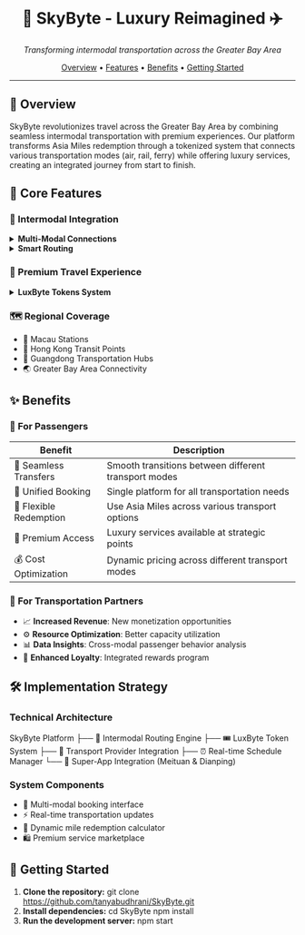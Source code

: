 <div align="center">

# 🚆 SkyByte - Luxury Reimagined ✈️

*Transforming intermodal transportation across the Greater Bay Area*

[Overview](#overview) • [Features](#core-features) • [Benefits](#benefits) • [Getting Started](#getting-started)

</div>

---

## 🌟 Overview

SkyByte revolutionizes travel across the Greater Bay Area by combining seamless intermodal transportation with premium experiences. Our platform transforms Asia Miles redemption through a tokenized system that connects various transportation modes (air, rail, ferry) while offering luxury services, creating an integrated journey from start to finish.

## 🎯 Core Features

### 🔄 Intermodal Integration
<details>
<summary><b>Multi-Modal Connections</b></summary>

- 🛫 Air-to-Rail transfers
- ⛴️ Ferry connections
- 🚇 Local transit integration
- 🛂 Cross-border transportation
</details>

<details>
<summary><b>Smart Routing</b></summary>

- ⏰ Real-time schedule coordination
- ⚡ Optimized transfer times
- 🔄 Alternative route suggestions
- 💱 Dynamic pricing across modes
</details>

### 💎 Premium Travel Experience
<details>
<summary><b>LuxByte Tokens System</b></summary>

- 🎟️ Fast-pass boarding for all transport modes
- 🛋️ Premium waiting lounges at stations
- ✨ Priority check-in across stations
- 🧳 Cross-border luggage delivery
</details>

### 🗺️ Regional Coverage
- 🎰 Macau Stations
- 🌆 Hong Kong Transit Points
- 🌉 Guangdong Transportation Hubs
- 🌏 Greater Bay Area Connectivity

## ✨ Benefits

### 👥 For Passengers
| Benefit | Description |
|---------|-------------|
| 🔄 Seamless Transfers | Smooth transitions between different transport modes |
| 📱 Unified Booking | Single platform for all transportation needs |
| 💫 Flexible Redemption | Use Asia Miles across various transport options |
| 👑 Premium Access | Luxury services available at strategic points |
| 💰 Cost Optimization | Dynamic pricing across different transport modes |

### 🤝 For Transportation Partners
- 📈 **Increased Revenue**: New monetization opportunities
- ⚙️ **Resource Optimization**: Better capacity utilization
- 📊 **Data Insights**: Cross-modal passenger behavior analysis
- 🎯 **Enhanced Loyalty**: Integrated rewards program

## 🛠️ Implementation Strategy

### Technical Architecture
SkyByte Platform
├── 🔄 Intermodal Routing Engine
├── 🎟️ LuxByte Token System
├── 🤝 Transport Provider Integration
├── ⏰ Real-time Schedule Manager
└── 📱 Super-App Integration (Meituan & Dianping)

### System Components
- 🎯 Multi-modal booking interface
- ⚡ Real-time transportation updates
- 💱 Dynamic mile redemption calculator
- 🛍️ Premium service marketplace

## 🚀 Getting Started

1. **Clone the repository:**
git clone https://github.com/tanyabudhrani/SkyByte.git
2. **Install dependencies:**
   cd SkyByte
   npm install
3. **Run the development server:**
   npm start
<div align="center">
